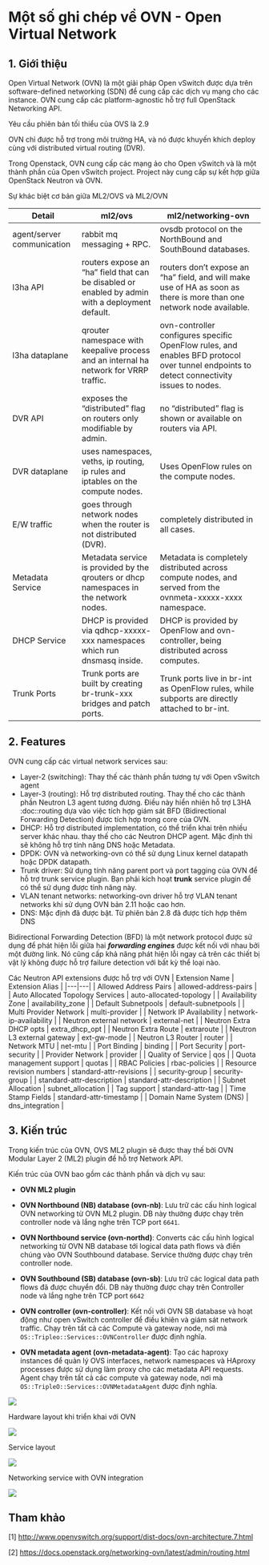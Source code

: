 # Một số ghi chép về OVN - Open Virtual Network

## 1. Giới thiệu

Open Virtual Network (OVN) là một giải pháp Open vSwitch được dựa trên software-defined networking (SDN) để cung cấp các dịch vụ mạng cho các instance. OVN cung cấp các platform-agnostic hỗ trợ  full OpenStack Networking API. 

Yêu cầu phiên bản tối thiểu của OVS là 2.9

OVN chỉ được hỗ trợ trong môi trường HA, và nó được khuyến khích deploy cùng với distributed virtual routing (DVR).

Trong Openstack, OVN cung cấp các mạng ảo cho Open vSwitch và là một thành phần của Open vSwitch project. Project này cung cấp sự kết hợp giữa OpenStack Neutron và OVN.

Sự khác biệt cơ bản giữa ML2/OVS và ML2/OVN

| Detail | ml2/ovs | ml2/networking-ovn|
|---| ---| ---|
| agent/server communication | rabbit mq messaging + RPC. | ovsdb protocol on the NorthBound and SouthBound databases. |
| l3ha API | routers expose an “ha” field that can be disabled or enabled by admin with a deployment default. | routers don’t expose an “ha” field, and will make use of HA as soon as there is more than one network node available. |
| l3ha dataplane | qrouter namespace with keepalive process and an internal ha network for VRRP traffic. | ovn-controller configures specific OpenFlow rules, and enables BFD protocol over tunnel endpoints to detect connectivity issues to nodes. |
| DVR API | exposes the “distributed” flag on routers only modifiable by admin. | no “distributed” flag is shown or available on routers via API. |
| DVR dataplane | uses namespaces, veths, ip routing, ip rules and iptables on the compute nodes. | Uses OpenFlow rules on the compute nodes. |
| E/W traffic | goes through network nodes when the router is not distributed (DVR). | completely distributed in all cases. |
| Metadata Service | Metadata service is provided by the qrouters or dhcp namespaces in the network nodes. | Metadata is completely distributed across compute nodes, and served from the ovnmeta-xxxxx-xxxx namespace. |
| DHCP Service | DHCP is provided via qdhcp-xxxxx-xxx namespaces which run dnsmasq inside. | DHCP is provided by OpenFlow and ovn-controller, being distributed across computes. |
| Trunk Ports | Trunk ports are built by creating br-trunk-xxx bridges and patch ports. | Trunk ports live in br-int as OpenFlow rules, while subports are directly attached to br-int. |

## 2. Features

OVN cung cấp các virtual network services sau:

* Layer-2 (switching): Thay thế các thành phần tương tự với Open vSwitch agent
* Layer-3 (routing): Hỗ trợ distributed routing. Thay thế cho các thành phần Neutron L3 agent tương đương. Điều này hiển nhiên hỗ trợ L3HA :doc::routing dựa vào việc tích hợp giám sát BFD (Bidirectional Forwarding Detection) được tích hợp trong core của OVN.
* DHCP: Hỗ trợ distributed implementation, có thể triển khai trên nhiều server khác nhau. thay thế cho các Neutron DHCP agent. Mặc định thì sẽ không hỗ trợ tính năng DNS hoặc Metadata.
* DPDK: OVN và networking-ovn có thể sử dụng Linux kernel datapath hoặc DPDK datapath.
* Trunk driver: Sử dụng tính năng parent port và port tagging của OVN để hỗ trợ trunk service plugin. Bạn phải kích hoạt **trunk** service plugin để có thể sử dụng được tính năng này.
* VLAN tenant networks: networking-ovn driver hỗ trợ VLAN tenant networks khi sử dụng OVN bản 2.11 hoặc cao hơn.
* DNS: Mặc định đã được bật. Từ phiên bản 2.8 đã được tích hợp thêm DNS

Bidirectional Forwarding Detection (BFD) là một network protocol được sử dụng để phát hiện lỗi giữa hai ***forwarding engines*** được kết nối với nhau bởi một đường link. Nó cũng cấp khả năng phát hiện lỗi ngay cả trên các thiết bị vật lý không được hỗ trợ  failure detection với bất kỳ thể loại nào.

Các Neutron API extensions được hỗ trợ với OVN 
| Extension Name | Extension Alias |
|---|---|
| Allowed Address Pairs | allowed-address-pairs |
| Auto Allocated Topology Services | auto-allocated-topology |
| Availability Zone | availability_zone |
| Default Subnetpools | default-subnetpools |
| Multi Provider Network | multi-provider |
| Network IP Availability | network-ip-availability |
| Neutron external network | external-net |
| Neutron Extra DHCP opts | extra_dhcp_opt |
| Neutron Extra Route | extraroute |
| Neutron L3 external gateway | ext-gw-mode |
| Neutron L3 Router | router |
| Network MTU | net-mtu |
| Port Binding | binding |
| Port Security | port-security |
| Provider Network | provider |
| Quality of Service | qos |
| Quota management support | quotas |
| RBAC Policies | rbac-policies |
| Resource revision numbers | standard-attr-revisions |
| security-group | security-group |
| standard-attr-description | standard-attr-description |
| Subnet Allocation | subnet_allocation |
| Tag support | standard-attr-tag |
| Time Stamp Fields | standard-attr-timestamp |
| Domain Name System (DNS) | dns_integration |




## 3. Kiến trúc

Trong kiến trúc của OVN, OVS ML2 plugin sẽ được thay thế bởi OVN Modular Layer 2 (ML2) plugin để hỗ trợ Network API.

Kiến trúc của OVN bao gồm các thành phần và dịch vụ sau:

* **OVN ML2 plugin**

* **OVN Northbound (NB) database (ovn-nb)**: Lưu trữ các cấu hình logical OVN networking từ OVN ML2 plugin. DB này thường được chạy trên controller node và lắng nghe trên TCP port `6641`.

* **OVN Northbound service (ovn-northd)**: Converts các cấu hình logical networking từ OVN NB database tới logical data path flows và điền chúng vào OVN Southbound database. Service thường được chạy trên controller node.

* **OVN Southbound (SB) database (ovn-sb)**: Lưu trữ các logical data path flows đã được chuyển đổi. DB này thường được chạy trên Controller node và lắng nghe trên TCP port `6642`

* **OVN controller (ovn-controller)**: Kết nối với OVN SB database và hoạt động như  open vSwitch controller  để điều khiên và giám sát network traffic. Chạy trên tất cả các Compute và gateway node, nơi mà `OS::Tripleo::Services::OVNController` được định nghĩa.

* **OVN metadata agent (ovn-metadata-agent)**: Tạo các haproxy instances để quản lý OVS interfaces, network namespaces và HAproxy processes được sử dụng làm proxy cho các metadata API requests. Agent chạy trên tất cả các compute và gateway node, nơi mà `OS::TripleO::Services::OVNMetadataAgent` được định nghĩa.

<img src="../../img/125.png">


Hardware layout khi triển khai với OVN

<img src="../../img/ovn-hw.png">

Service layout

<img src="../../img/ovn-services.png">

Networking service with OVN integration

<img src="../../img/126.png">




## Tham khảo 

[1] http://www.openvswitch.org/support/dist-docs/ovn-architecture.7.html

[2] https://docs.openstack.org/networking-ovn/latest/admin/routing.html


